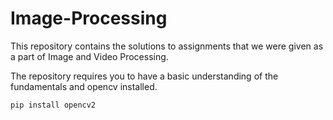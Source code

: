 # Image-Processing

This repository contains the solutions to assignments that we were given as a part of Image and Video Processing.

The repository requires you to have a basic understanding of the fundamentals and opencv installed.

```python
pip install opencv2	
```